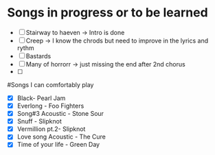 # Songs in progress or to be learned 

- [ ] Stairway to haeven -> Intro is done
- [ ] Creep -> I know the chrods but need to improve in the lyrics and rythm
- [ ] Bastards
- [ ] Many of horrorr -> just missing the end after 2nd chorus
- [ ] 

#Songs I can comfortably play
- [x] Black- Pearl Jam
- [x] Everlong - Foo Fighters
- [x] Song#3 Acoustic - Stone Sour
- [x] Snuff - Slipknot
- [x] Vermillion pt.2- Slipknot
- [x] Love song Acoustic - The Cure 
- [x] Time of your life - Green Day
